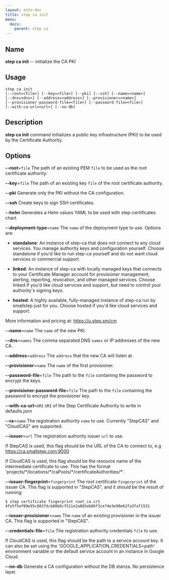 ```yaml
---
layout: auto-doc
title: step ca init
menu:
  docs:
    parent: step ca
---
```


## Name
**step ca init** -- initialize the CA PKI

## Usage

```raw
step ca init
[--root=<file>] [--key=<file>] [--pki] [--ssh] [--name=<name>]
[--dns=<dns>] [--address=<address>] [--provisioner=<name>]
[--provisioner-password-file=<file>] [--password-file=<file>]
[--with-ca-url=<url>] [--no-db]
```

## Description

**step ca init** command initializes a public key infrastructure (PKI) to be
 used by the Certificate Authority.

## Options


**--root**=`file`
The path of an existing PEM `file` to be used as the root certificate authority.

**--key**=`file`
The path of an existing key `file` of the root certificate authority.

**--pki**
Generate only the PKI without the CA configuration.

**--ssh**
Create keys to sign SSH certificates.

**--helm**
Generates a Helm values YAML to be used with step-certificates chart.

**--deployment-type**=`name`
The `name` of the deployment type to use. Options are:
- **standalone**: An instance of step-ca that does not connect to any cloud services. You
    manage authority keys and configuration yourself.
    Choose standalone if you'd like to run step-ca yourself and do not want
    cloud services or commercial support.

- **linked**: An instance of step-ca with locally managed keys that connects to your
    Certificate Manager account for provisioner management, alerting,
    reporting, revocation, and other managed services.
    Choose linked if you'd like cloud services and support, but need to
    control your authority's signing keys.

- **hosted**: A highly available, fully-managed instance of step-ca run by smallstep
    just for you.
    Choose hosted if you'd like cloud services and support.

More information and pricing at: https://u.step.sm/cm

**--name**=`name`
The `name` of the new PKI.

**--dns**=`names`
The comma separated DNS `names` or IP addresses of the new CA.

**--address**=`address`
The `address` that the new CA will listen at.

**--provisioner**=`name`
The `name` of the first provisioner.

**--password-file**=`file`
The path to the `file` containing the password to encrypt the keys.

**--provisioner-password-file**=`file`
The path to the `file` containing the password to encrypt the provisioner key.

**--with-ca-url**=`URI`
`URI` of the Step Certificate Authority to write in defaults.json

**--ra**=`name`
The registration authority `name` to use. Currently "StepCAS" and "CloudCAS" are supported.

**--issuer**=`url`
The registration authority issuer `url` to use.

If StepCAS is used, this flag should be the URL of the CA to connect
to, e.g https://ca.smallstep.com:9000

If CloudCAS is used, this flag should be the resource name of the
intermediate certificate to use. This has the format
'projects/\*/locations/\*/caPools/\*/certificateAuthorities/\*'.

**--issuer-fingerprint**=`fingerprint`
The root certificate `fingerprint` of the issuer CA.
This flag is supported in "StepCAS", and it should be the result of running:
```shell
$ step certificate fingerprint root_ca.crt
4fe5f5ef09e95c803fdcb80b8cf511e2a885eb86f3ce74e3e90e62fa3faf1531
```

**--issuer-provisioner**=`name`
The `name` of an existing provisioner in the issuer CA.
This flag is supported in "StepCAS".

**--credentials-file**=`file`
The registration authority credentials `file` to use.

If CloudCAS is used, this flag should be the path to a service account key.
It can also be set using the 'GOOGLE_APPLICATION_CREDENTIALS=path'
environment variable or the default service account in an instance in Google
Cloud.

**--no-db**
Generate a CA configuration without the DB stanza. No persistence layer.

